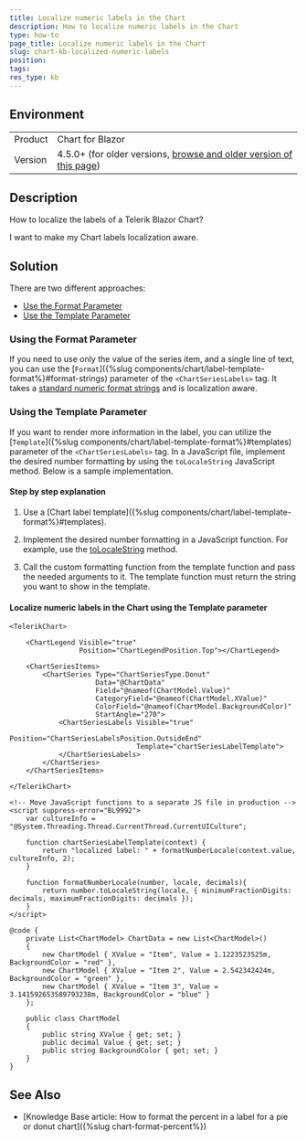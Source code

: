 ```yaml
---
title: Localize numeric labels in the Chart
description: How to localize numeric labels in the Chart
type: how-to
page_title: Localize numeric labels in the Chart
slug: chart-kb-localized-numeric-labels
position:
tags:
res_type: kb
---
```


## Environment

<table>
    <tbody>
        <tr>
            <td>Product</td>
            <td>Chart for Blazor</td>
        </tr>
        <tr>
            <td>Version</td>
            <td>4.5.0+ (for older versions, <a href="https://github.com/telerik/blazor-docs/blob/4.4.0/knowledge-base/chart-localized-labels.md">browse and older version of this page</a>)</td>
        </tr>
    </tbody>
</table>

## Description

How to localize the labels of a Telerik Blazor Chart?

I want to make my Chart labels localization aware.

## Solution

There are two different approaches:

* [Use the Format Parameter](#using-the-format-parameter)
* [Use the Template Parameter](#using-the-template-parameter)

### Using the Format Parameter

If you need to use only the value of the series item, and a single line of text, you can use the [`Format`]({%slug components/chart/label-template-format%}#format-strings) parameter of the `<ChartSeriesLabels>` tag. It takes a [standard numeric format strings](https://docs.microsoft.com/en-us/dotnet/standard/base-types/standard-numeric-format-strings) and is localization aware.

### Using the Template Parameter

If you want to render more information in the label, you can utilize the [`Template`]({%slug components/chart/label-template-format%}#templates) parameter of the `<ChartSeriesLabels>` tag. In a JavaScript file, implement the desired number formatting by using the `toLocaleString` JavaScript method. Below is a sample implementation.

#### Step by step explanation

1. Use a [Chart label template]({%slug components/chart/label-template-format%}#templates).

1. Implement the desired number formatting in a JavaScript function. For example, use the [toLocaleString](https://developer.mozilla.org/en-US/docs/Web/JavaScript/Reference/Global_Objects/Number/toLocaleString) method.

1. Call the custom formatting function from the template function and pass the needed arguments to it. The template function must return the string you want to show in the template.

#### Localize numeric labels in the Chart using the Template parameter

````CSHTML
<TelerikChart>

    <ChartLegend Visible="true"
                 Position="ChartLegendPosition.Top"></ChartLegend>

    <ChartSeriesItems>
        <ChartSeries Type="ChartSeriesType.Donut"
                     Data="@ChartData"
                     Field="@nameof(ChartModel.Value)"
                     CategoryField="@nameof(ChartModel.XValue)"
                     ColorField="@nameof(ChartModel.BackgroundColor)"
                     StartAngle="270">
            <ChartSeriesLabels Visible="true"
                               Position="ChartSeriesLabelsPosition.OutsideEnd"
                               Template="chartSeriesLabelTemplate">
            </ChartSeriesLabels>
        </ChartSeries>
    </ChartSeriesItems>

</TelerikChart>

<!-- Move JavaScript functions to a separate JS file in production -->
<script suppress-error="BL9992">
    var cultureInfo = "@System.Threading.Thread.CurrentThread.CurrentUICulture";

    function chartSeriesLabelTemplate(context) {
        return "localized label: " + formatNumberLocale(context.value, cultureInfo, 2);
    }

    function formatNumberLocale(number, locale, decimals){
        return number.toLocaleString(locale, { minimumFractionDigits: decimals, maximumFractionDigits: decimals });
    }
</script>

@code {
    private List<ChartModel> ChartData = new List<ChartModel>()
    {
        new ChartModel { XValue = "Item", Value = 1.1223523525m, BackgroundColor = "red" },
        new ChartModel { XValue = "Item 2", Value = 2.542342424m, BackgroundColor = "green" },
        new ChartModel { XValue = "Item 3", Value = 3.141592653589793238m, BackgroundColor = "blue" }
    };

    public class ChartModel
    {
        public string XValue { get; set; }
        public decimal Value { get; set; }
        public string BackgroundColor { get; set; }
    }
}
````

## See Also

* [Knowledge Base article: How to format the percent in a label for a pie or donut chart]({%slug chart-format-percent%})
